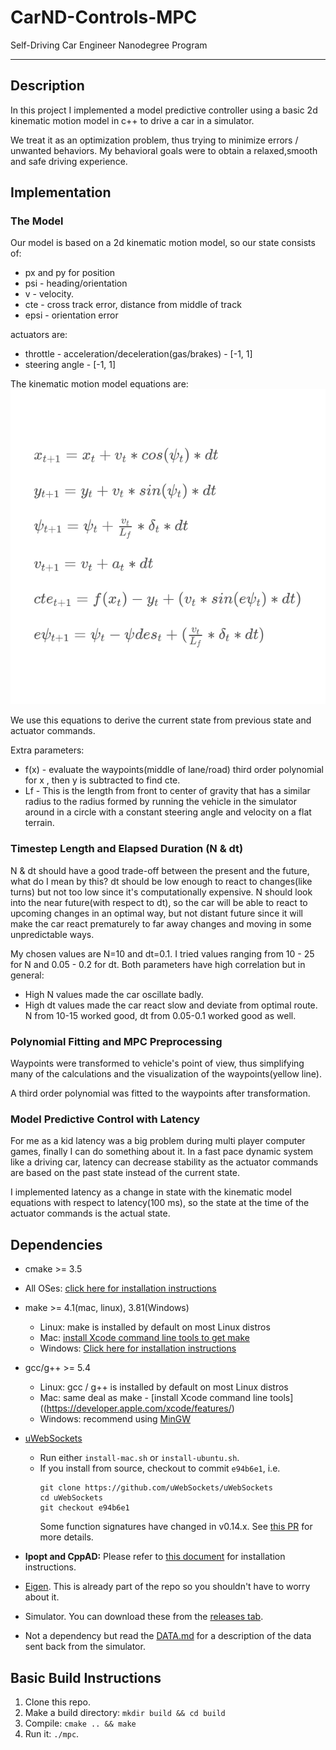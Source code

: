 # CarND-Controls-MPC
Self-Driving Car Engineer Nanodegree Program

---

## Description
In this project I implemented a model predictive controller using 
a basic 2d kinematic motion model in c++ to drive a car in a simulator.

We treat it as an optimization problem, thus trying to minimize errors / unwanted behaviors.
My behavioral goals were to obtain a relaxed,smooth and safe driving experience.

## Implementation
### The Model
Our model is based on a 2d kinematic motion model, so our state consists of:
* px and py for position
* psi - heading/orientation
* v - velocity. 
* cte - cross track error, distance from middle of track
* epsi - orientation error

actuators are:
* throttle - acceleration/deceleration(gas/brakes) - [-1, 1]
* steering angle - [-1, 1]

The kinematic motion model equations are:
![kinematic global equations](model_equations.png "Kinematic Model Equations")

We use this equations to derive the current state from previous state and actuator commands.

Extra parameters:
* f(x) - evaluate the waypoints(middle of lane/road) third order polynomial for x
, then y is subtracted to find cte.
* Lf - This is the length from front to center of gravity that has a similar radius to the 
radius formed by running the vehicle in the simulator around in a circle with a constant 
steering angle and velocity on a flat terrain.

### Timestep Length and Elapsed Duration (N & dt)
N & dt should have a good trade-off between the present and the future, what do I mean by this?
dt should be low enough to react to changes(like turns) but not too low since it's computationally expensive.
N should look into the near future(with respect to dt), so the car will be able to 
react to upcoming changes in an optimal way, but not distant future since it will make the car react 
prematurely to far away changes and moving in some unpredictable ways. 

My chosen values are N=10 and dt=0.1.
I tried values ranging from 10 - 25 for N and 0.05 - 0.2 for dt.
Both parameters have high correlation but in general:
* High N values made the car oscillate badly.
* High dt values made the car react slow and deviate from optimal route.
N from 10-15 worked good, dt from 0.05-0.1 worked good as well.

### Polynomial Fitting and MPC Preprocessing
Waypoints were transformed to vehicle's point of view, thus simplifying 
many of the calculations and the visualization of the waypoints(yellow line).

A third order polynomial was fitted to the waypoints after transformation.

### Model Predictive Control with Latency
For me as a kid latency was a big problem during multi player computer games, finally I can do something about it.
In a fast pace dynamic system like a driving car, latency can decrease stability as the actuator commands
are based on the past state instead of the current state.

I implemented latency as a change in state with the kinematic model equations with respect to latency(100 ms),
so the state at the time of the actuator commands is the actual state.

## Dependencies

* cmake >= 3.5
 * All OSes: [click here for installation instructions](https://cmake.org/install/)
* make >= 4.1(mac, linux), 3.81(Windows)
  * Linux: make is installed by default on most Linux distros
  * Mac: [install Xcode command line tools to get make](https://developer.apple.com/xcode/features/)
  * Windows: [Click here for installation instructions](http://gnuwin32.sourceforge.net/packages/make.htm)
* gcc/g++ >= 5.4
  * Linux: gcc / g++ is installed by default on most Linux distros
  * Mac: same deal as make - [install Xcode command line tools]((https://developer.apple.com/xcode/features/)
  * Windows: recommend using [MinGW](http://www.mingw.org/)
* [uWebSockets](https://github.com/uWebSockets/uWebSockets)
  * Run either `install-mac.sh` or `install-ubuntu.sh`.
  * If you install from source, checkout to commit `e94b6e1`, i.e.
    ```
    git clone https://github.com/uWebSockets/uWebSockets
    cd uWebSockets
    git checkout e94b6e1
    ```
    Some function signatures have changed in v0.14.x. See [this PR](https://github.com/udacity/CarND-MPC-Project/pull/3) for more details.

* **Ipopt and CppAD:** Please refer to [this document](https://github.com/udacity/CarND-MPC-Project/blob/master/install_Ipopt_CppAD.md) for installation instructions.
* [Eigen](http://eigen.tuxfamily.org/index.php?title=Main_Page). This is already part of the repo so you shouldn't have to worry about it.
* Simulator. You can download these from the [releases tab](https://github.com/udacity/self-driving-car-sim/releases).
* Not a dependency but read the [DATA.md](./DATA.md) for a description of the data sent back from the simulator.


## Basic Build Instructions

1. Clone this repo.
2. Make a build directory: `mkdir build && cd build`
3. Compile: `cmake .. && make`
4. Run it: `./mpc`.